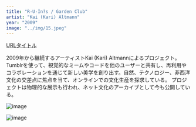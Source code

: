 ```yaml
---
title: "R-U-In?s / Garden Club"
artist: "Kai (Kari) Altmann"
year: "2009"
image: "../img/15.jpeg"
---
```


[URLタイトル](http://google.com)

2009年から継続するアーティストKai (Kari) Altmannによるプロジェクト。
Tumblrを使って、視覚的なミームやコードを他のユーザーと共有し、再利用やコラボレーションを通じて新しい美学を創り出す。自然、テクノロジー、非西洋文化の交差点に焦点を当て、オンラインでの文化生産を探求している。
プロジェクトは物理的な展示も行われ、ネット文化のアーカイブとして今も公開している。

![image](https://d1v7jayx2s9clc.cloudfront.net/user/pages/35.r-u-in-s-garden-club/Screen%20Shot%202018-10-23%20at%2011.43.02%20AM.png "カイ・アルトマン、RU-In?s、2009年～現在。スクリーンショット（詳細）、2018年")

![image](https://d1v7jayx2s9clc.cloudfront.net/user/pages/35.r-u-in-s-garden-club/romania_pearls_poster_withspace.jpg "カイ（カリ）アルトマン、 「地下経済」におけるRU-Inのポスター、アトリエ35、ブカレスト、2011年。")